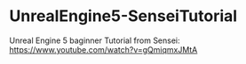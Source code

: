 # UnrealEngine5-SenseiTutorial
 Unreal Engine 5 baginner Tutorial from Sensei: https://www.youtube.com/watch?v=gQmiqmxJMtA
